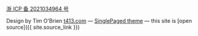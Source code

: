 
[浙 ICP 备 2021034964 号](https://beian.miit.gov.cn/)

Design by Tim O'Brien [t413.com](http://t413.com/)
&mdash;
[SinglePaged theme](https://github.com/t413/SinglePaged)
&mdash;
this site is [open source]({{ site.source_link }})

